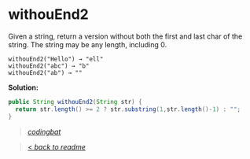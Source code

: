 # withouEnd2

Given a string, return a version without both the first and last char of the string. The string may be any length, including 0.

```
withouEnd2("Hello") → "ell"
withouEnd2("abc") → "b"
withouEnd2("ab") → ""
```

**Solution:**

```java
public String withouEnd2(String str) {
  return str.length() >= 2 ? str.substring(1,str.length()-1) : "";
}
```

> _[codingbat](http://codingbat.com/prob/p174254)_

> [< _back to readme_](/README.md)